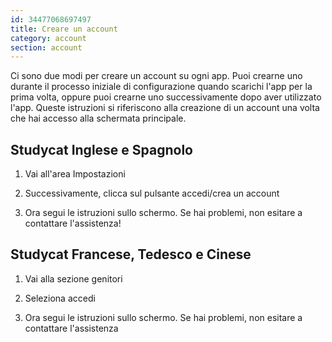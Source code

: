 ```yaml
---
id: 34477068697497
title: Creare un account
category: account
section: account
---
```

Ci sono due modi per creare un account su ogni app. Puoi crearne uno durante il processo iniziale di configurazione quando scarichi l'app per la prima volta, oppure puoi crearne uno successivamente dopo aver utilizzato l'app. Queste istruzioni si riferiscono alla creazione di un account una volta che hai accesso alla schermata principale.

## Studycat Inglese e Spagnolo

1. Vai all'area Impostazioni

2. Successivamente, clicca sul pulsante accedi/crea un account 

3. Ora segui le istruzioni sullo schermo. Se hai problemi, non esitare a contattare l'assistenza!

## Studycat Francese, Tedesco e Cinese

1. Vai alla sezione genitori

2. Seleziona accedi

3. Ora segui le istruzioni sullo schermo. Se hai problemi, non esitare a contattare l'assistenza